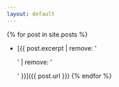 ```yaml
---
layout: default
---
```


{% for post in site.posts %}
*    [{{ post.excerpt | remove: '<p>' | remove: '</p>' }}]({{ post.url }})
{% endfor %}

